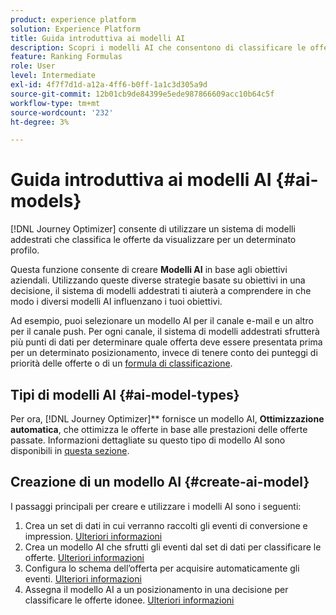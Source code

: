 ```yaml
---
product: experience platform
solution: Experience Platform
title: Guida introduttiva ai modelli AI
description: Scopri i modelli AI che consentono di classificare le offerte
feature: Ranking Formulas
role: User
level: Intermediate
exl-id: 4f7f7d1d-a12a-4ff6-b0ff-1a1c3d305a9d
source-git-commit: 12b01cb9de84399e5ede987866609acc10b64c5f
workflow-type: tm+mt
source-wordcount: '232'
ht-degree: 3%

---
```


# Guida introduttiva ai modelli AI {#ai-models}

[!DNL Journey Optimizer] consente di utilizzare un sistema di modelli addestrati che classifica le offerte da visualizzare per un determinato profilo.

Questa funzione consente di creare **Modelli AI** in base agli obiettivi aziendali. Utilizzando queste diverse strategie basate su obiettivi in una decisione, il sistema di modelli addestrati ti aiuterà a comprendere in che modo i diversi modelli AI influenzano i tuoi obiettivi.

Ad esempio, puoi selezionare un modello AI per il canale e-mail e un altro per il canale push. Per ogni canale, il sistema di modelli addestrati sfrutterà più punti di dati per determinare quale offerta deve essere presentata prima per un determinato posizionamento, invece di tenere conto dei punteggi di priorità delle offerte o di un [formula di classificazione](create-ranking-formulas.md).

## Tipi di modelli AI {#ai-model-types}

Per ora, [!DNL Journey Optimizer]** fornisce un modello AI, **Ottimizzazione automatica**, che ottimizza le offerte in base alle prestazioni delle offerte passate. Informazioni dettagliate su questo tipo di modello AI sono disponibili in [questa sezione](auto-optimization-model.md).

## Creazione di un modello AI {#create-ai-model}

I passaggi principali per creare e utilizzare i modelli AI sono i seguenti:

1. Crea un set di dati in cui verranno raccolti gli eventi di conversione e impression. [Ulteriori informazioni](create-dataset.md)
1. Crea un modello AI che sfrutti gli eventi dal set di dati per classificare le offerte. [Ulteriori informazioni](create-ranking-strategies.md)
1. Configura lo schema dell’offerta per acquisire automaticamente gli eventi. [Ulteriori informazioni](schema-requirement.md)
1. Assegna il modello AI a un posizionamento in una decisione per classificare le offerte idonee. [Ulteriori informazioni](../offer-activities/configure-offer-selection.md)
